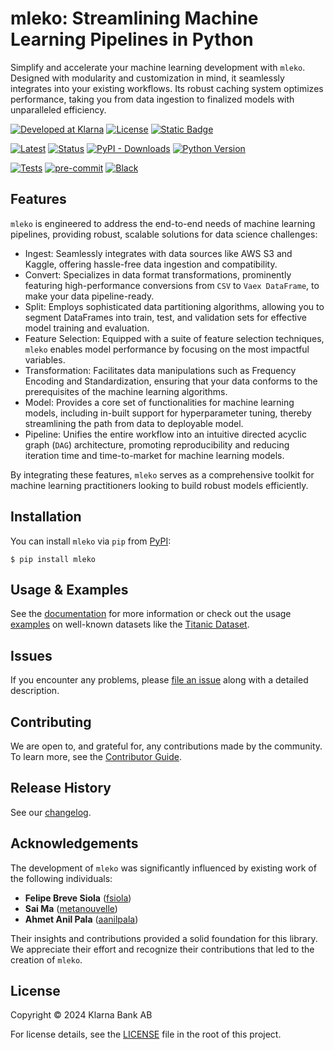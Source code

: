 # mleko: Streamlining Machine Learning Pipelines in Python

Simplify and accelerate your machine learning development with `mleko`. Designed with modularity and customization in mind, it seamlessly integrates into your existing workflows. Its robust caching system optimizes performance, taking you from data ingestion to finalized models with unparalleled efficiency.

[![Developed at Klarna][klarna-image]][klarna-url]
[![License](https://img.shields.io/pypi/l/mleko)][licence]
[![Static Badge](https://img.shields.io/badge/docs-pages-blue)][pages]

[![Latest](https://img.shields.io/pypi/v/mleko.svg)][pypi]
[![Status](https://img.shields.io/pypi/status/mleko.svg)][pypi]
[![PyPI - Downloads](https://img.shields.io/pypi/dm/mleko)][pypi]
[![Python Version](https://img.shields.io/pypi/pyversions/mleko)][pypi]

[![Tests](https://github.com/klarna-incubator/mleko/workflows/Tests/badge.svg)][tests]
[![pre-commit](https://img.shields.io/badge/pre--commit-enabled-brightgreen?logo=pre-commit&logoColor=white)][pre-commit]
[![Black](https://img.shields.io/badge/code%20style-black-000000.svg)][black]

## Features

`mleko` is engineered to address the end-to-end needs of machine learning pipelines, providing robust, scalable solutions for data science challenges:

- Ingest: Seamlessly integrates with data sources like AWS S3 and Kaggle, offering hassle-free data ingestion and compatibility.
- Convert: Specializes in data format transformations, prominently featuring high-performance conversions from `CSV` to `Vaex DataFrame`, to make your data pipeline-ready.
- Split: Employs sophisticated data partitioning algorithms, allowing you to segment DataFrames into train, test, and validation sets for effective model training and evaluation.
- Feature Selection: Equipped with a suite of feature selection techniques, `mleko` enables model performance by focusing on the most impactful variables.
- Transformation: Facilitates data manipulations such as Frequency Encoding and Standardization, ensuring that your data conforms to the prerequisites of the machine learning algorithms.
- Model: Provides a core set of functionalities for machine learning models, including in-built support for hyperparameter tuning, thereby streamlining the path from data to deployable model.
- Pipeline: Unifies the entire workflow into an intuitive directed acyclic graph (`DAG`) architecture, promoting reproducibility and reducing iteration time and time-to-market for machine learning models.

By integrating these features, `mleko` serves as a comprehensive toolkit for machine learning practitioners looking to build robust models efficiently.

## Installation

You can install `mleko` via `pip` from [PyPI]:

```console
$ pip install mleko
```

## Usage & Examples

See the [documentation][pages] for more information or check out the usage [examples](https://github.com/klarna-incubator/mleko/tree/main/examples) on well-known datasets like the [Titanic Dataset](https://github.com/klarna-incubator/mleko/tree/main/examples/Titanic.ipynb).

## Issues

If you encounter any problems, please [file an issue] along with a detailed description.

## Contributing

We are open to, and grateful for, any contributions made by the community.
To learn more, see the [Contributor Guide].

## Release History

See our [changelog](https://github.com/klarna-incubator/mleko/tree/main/CHANGELOG.md).

## Acknowledgements

The development of `mleko` was significantly influenced by existing work of the following individuals:

- **Felipe Breve Siola** ([fsiola](https://github.com/fsiola))
- **Sai Ma** ([metanouvelle](https://github.com/metanouvelle))
- **Ahmet Anil Pala** ([aanilpala](https://github.com/aanilpala))

Their insights and contributions provided a solid foundation for this library. We appreciate their effort and recognize their contributions that led to the creation of `mleko`.

## License

Copyright © 2024 Klarna Bank AB

For license details, see the [LICENSE](https://github.com/klarna-incubator/mleko/blob/main/LICENSE) file in the root of this project.

[klarna-image]: https://img.shields.io/badge/%20-Developed%20at%20Klarna-black?style=round-square&labelColor=ffb3c7&logo=klarna&logoColor=black
[klarna-url]: https://klarna.github.io
[pypi]: https://pypi.org/project/mleko/
[licence]: https://github.com/klarna-incubator/mleko/blob/main/LICENSE
[tests]: https://github.com/klarna-incubator/mleko/actions?workflow=Tests
[pages]: https://klarna-incubator.github.io/mleko/
[pre-commit]: https://github.com/pre-commit/pre-commit
[black]: https://github.com/psf/black
[contributor guide]: https://github.com/klarna-incubator/mleko/blob/main/CONTRIBUTING.md
[file an issue]: https://github.com/klarna-incubator/mleko/issues
